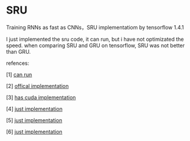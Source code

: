 # SRU
Training RNNs as fast as CNNs，SRU implementatiom by tensorflow 1.4.1

I just implemented the sru code, it can run, but i have not optimizated the speed. when comparing SRU and GRU on tensorflow, SRU was not better than GRU.

refences:

[1] [can run](https://github.com/xylcbd/tensorflow_mnist_sru)

[2] [offical implementation](https://github.com/taolei87/sru)

[3] [has cuda implementation](https://github.com/Pan-Zhou/qrnn-sru-gru-lstm-asr)

[4] [just implementation](https://github.com/desire2020/SRU-tensorflow)

[5] [just implementation](https://github.com/johnnykthink/SRU-Tensorflow)

[6] [just implementation](https://github.com/flrngel/sru-tensorflow)
